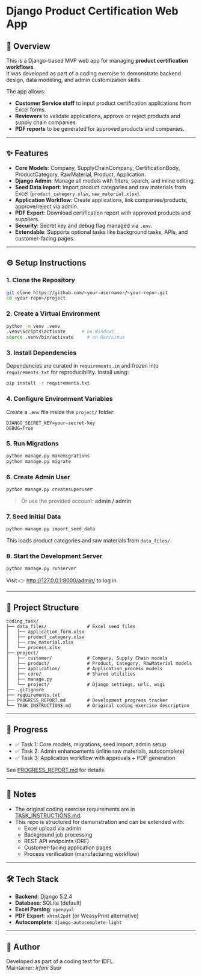# Django Product Certification Web App

## 📌 Overview

This is a Django-based MVP web app for managing **product certification workflows**.  
It was developed as part of a coding exercise to demonstrate backend design, data modeling, and admin customization skills.

The app allows:

- **Customer Service staff** to input product certification applications from Excel forms.
- **Reviewers** to validate applications, approve or reject products and supply chain companies.
- **PDF reports** to be generated for approved products and companies.

---

## ✨ Features

- **Core Models**: Company, SupplyChainCompany, CertificationBody, ProductCategory, RawMaterial, Product, Application.
- **Django Admin**: Manage all models with filters, search, and inline editing.
- **Seed Data Import**: Import product categories and raw materials from Excel (`product_category.xlsx`, `raw_material.xlsx`).
- **Application Workflow**: Create applications, link companies/products, approve/reject via admin.
- **PDF Export**: Download certification report with approved products and suppliers.
- **Security**: Secret key and debug flag managed via `.env`.
- **Extendable**: Supports optional tasks like background tasks, APIs, and customer-facing pages.

---

## ⚙️ Setup Instructions

### 1. Clone the Repository

```bash
git clone https://github.com/<your-username>/<your-repo>.git
cd <your-repo>/project
```

### 2. Create a Virtual Environment

```bash
python -m venv .venv
.venv\Scripts\activate      # on Windows
source .venv/bin/activate     # on Mac/Linux
```

### 3. Install Dependencies

Dependencies are curated in `requirements.in` and frozen into `requirements.txt` for reproducibility. Install using:

```bash
pip install -r requirements.txt
```

### 4. Configure Environment Variables

Create a `.env` file inside the `project/` folder:

```env
DJANGO_SECRET_KEY=your-secret-key
DEBUG=True
```

### 5. Run Migrations

```bash
python manage.py makemigrations
python manage.py migrate
```

### 6. Create Admin User

```bash
python manage.py createsuperuser
```

> Or use the provided account: **admin / admin**

### 7. Seed Initial Data

```bash
python manage.py import_seed_data
```

This loads product categories and raw materials from `data_files/`.

### 8. Start the Development Server

```bash
python manage.py runserver
```

Visit 👉 http://127.0.0.1:8000/admin/ to log in.

---

## 📂 Project Structure

```
coding_task/
├── data_files/               # Excel seed files
│   ├── application_form.xlsx
│   ├── product_category.xlsx
│   ├── raw_material.xlsx
│   └── process.xlsx
├── project/
│   ├── customer/             # Company, Supply Chain models
│   ├── product/              # Product, Category, RawMaterial models
│   ├── application/          # Application process models
│   ├── core/                 # Shared utilities
│   ├── manage.py
│   └── project/              # Django settings, urls, wsgi
├── .gitignore
├── requirements.txt
├── PROGRESS_REPORT.md        # Development progress tracker
└── TASK_INSTRUCTIONS.md      # Original coding exercise description
```

---

## 🚀 Progress

- ✅ Task 1: Core models, migrations, seed import, admin setup  
- ✅ Task 2: Admin enhancements (inline raw materials, autocomplete)  
- ✅ Task 3: Application workflow with approvals + PDF generation  

See [PROGRESS_REPORT.md](PROGRESS_REPORT.md) for details.

---

## 📑 Notes

- The original coding exercise requirements are in [TASK_INSTRUCTIONS.md](TASK_INSTRUCTIONS.md).
- This repo is structured for demonstration and can be extended with:
  - Excel upload via admin
  - Background job processing
  - REST API endpoints (DRF)
  - Customer-facing application pages
  - Process verification (manufacturing workflow)

---

## 🛠️ Tech Stack

- **Backend**: Django 5.2.4
- **Database**: SQLite (default)
- **Excel Parsing**: `openpyxl`
- **PDF Export**: `xhtml2pdf` (or WeasyPrint alternative)
- **Autocomplete**: `django-autocomplete-light`

---

## 👤 Author

Developed as part of a coding test for IDFL.  
Maintainer: _Irfani Suar_
